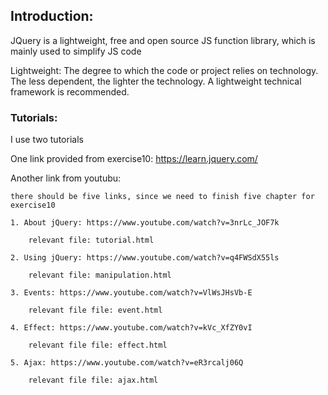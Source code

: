 ## Introduction:
JQuery is a lightweight, free and open source JS function library, which is mainly used to simplify JS code

Lightweight: The degree to which the code or project relies on technology. The less dependent, the lighter the technology. A lightweight technical framework is recommended.

### Tutorials:
I use two tutorials

One link provided from exercise10: https://learn.jquery.com/

Another link from youtubu:

    there should be five links, since we need to finish five chapter for exercise10

    1. About jQuery: https://www.youtube.com/watch?v=3nrLc_JOF7k 

        relevant file: tutorial.html

    2. Using jQuery: https://www.youtube.com/watch?v=q4FWSdX55ls

        relevant file: manipulation.html

    3. Events: https://www.youtube.com/watch?v=VlWsJHsVb-E

        relevant file file: event.html
    
    4. Effect: https://www.youtube.com/watch?v=kVc_XfZY0vI

        relevant file file: effect.html

    5. Ajax: https://www.youtube.com/watch?v=eR3rcalj06Q

        relevant file file: ajax.html 

    
